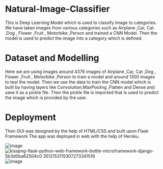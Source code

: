 # Natural-Image-Classifier
This is Deep Learning Model which is used to classify Image to categories.
We have taken images from various categories such as Airplane ,Car, Cat ,Dog , Flower ,Fruit , Motorbike ,Person and trained a CNN Model.
Then the model is used to predict the image into a category which is defined.

# Dataset and Modelling

Here we are using images around 4376 images of Airplane ,Car, Cat ,Dog , Flower ,Fruit , Motorbike ,Person to train a model and around 1300 images to test the model.
Then we use the data to train the CNN model which is built by having layers like Convolution,MaxPooling ,Flatten and  Dense and save it as a pickle file. Then the pickle file is imported that is used to predict the image which is provided by the user.

# Deployment
Then GUI was designed by the help of HTML/CSS and  bulit upon Flask Framework 
The app was deployed in web with the help of Heroku.

![image](https://user-images.githubusercontent.com/76935226/140600055-f9068603-15d1-487b-8460-e9cd70a5ba45.png)![kisspng-flask-python-web-framework-bottle-microframework-django-5b3d0ba62504c0 3512153115307273341516](https://user-images.githubusercontent.com/76935226/140600177-0e8ffdf9-0f22-436d-b222-3810de8444e0.jpg)
![image](https://user-images.githubusercontent.com/76935226/140600193-88639597-52de-4dce-ba6a-06b80cbe94f2.png)






